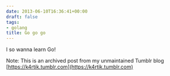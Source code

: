 ```yaml
---
date: 2013-06-10T16:36:41+00:00
draft: false
tags:
- golang
title: Go go go
---
```


<p>I so wanna learn Go!</p>

Note: This is an archived post from my unmaintained Tumblr blog [https://k4rtik.tumblr.com](https://k4rtik.tumblr.com)
